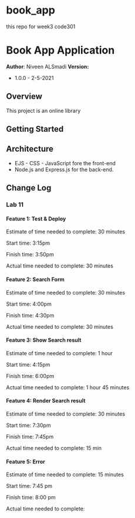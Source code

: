 # book_app
this repo for week3 code301
# Book App Application

**Author**: Niveen ALSmadi
**Version:**
* 1.0.0 - 2-5-2021 


## Overview
This project is an online library

## Getting Started

## Architecture
- EJS - CSS - JavaScript fore the front-end
- Node.js and Express.js for the back-end. 

## Change Log

### Lab 11 

#### Feature 1: Test & Deploy

Estimate of time needed to complete: 30 minutes

Start time: 3:15pm

Finish time: 3:50pm

Actual time needed to complete: 30 minutes

#### Feature 2: Search Form

Estimate of time needed to complete: 30 minutes

Start time: 4:00pm

Finish time: 4:30pm

Actual time needed to complete: 30 minutes

#### Feature 3: Show Search result

Estimate of time needed to complete: 1 hour

Start time: 4:15pm

Finish time: 6:00pm

Actual time needed to complete: 1 hour 45 minutes

#### Feature 4: Render Search result

Estimate of time needed to complete: 30 minutes

Start time: 7:30pm

Finish time: 7:45pm

Actual time needed to complete: 15 min

#### Feature 5: Error

Estimate of time needed to complete: 15 minutes

Start time: 7:45 pm

Finish time: 8:00 pm

Actual time needed to complete:

